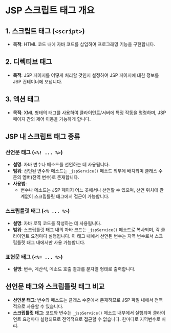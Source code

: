 # JSP 스크립트 태그 개요

## 1. 스크립트 태그 (`<script>`)

- **목적**: HTML 코드 내에 자바 코드를 삽입하여 프로그래밍 기능을 구현합니다.

## 2. 디렉티브 태그

- **목적**: JSP 페이지를 어떻게 처리할 것인지 설정하여 JSP 페이지에 대한 정보를 JSP 컨테이너에 보냅니다.

## 3. 액션 태그

- **목적**: XML 형태의 태그를 사용하여 클라이언트/서버에 특정 작동을 명령하며, JSP 페이지 간의 제어 이동을 가능하게 합니다.

## JSP 내 스크립트 태그 종류

### 선언문 태그 (`<%! ... %>`)

- **설명**: 자바 변수나 메소드를 선언하는 데 사용됩니다.
- **범위**: 선언된 변수와 메소드는 `_jspService()` 메소드 외부에 배치되며 클래스 수준의 멤버(전역 변수)로 존재합니다.
- **사용법**:
  - 변수나 메소드는 JSP 페이지 어느 곳에서나 선언할 수 있으며, 선언 위치에 관계없이 스크립틀릿 태그에서 접근이 가능합니다.

### 스크립틀릿 태그 (`<% ... %>`)

- **설명**: 자바 로직 코드를 작성하는 데 사용됩니다.
- **범위**: 스크립틀릿 태그 내의 자바 코드는 `_jspService()` 메소드로 복사되며, 각 클라이언트 요청마다 실행됩니다. 이 태그 내에서 선언된 변수는 지역 변수로서 스크립틀릿 태그 내에서만 사용 가능합니다.

### 표현문 태그 (`<%= ... %>`)

- **설명**: 변수, 계산식, 메소드 호출 결과를 문자열 형태로 출력합니다.

## 선언문 태그와 스크립틀릿 태그 비교

- **선언문 태그**: 변수와 메소드는 클래스 수준에서 존재하므로 JSP 파일 내에서 전역적으로 사용할 수 있습니다.
- **스크립틀릿 태그**: 코드와 변수는 `_jspService()` 메소드 내부에서 실행되며 클라이언트 요청마다 실행되므로 전역적으로 접근할 수 없습니다.
한마디로 지역변수로 처리.
